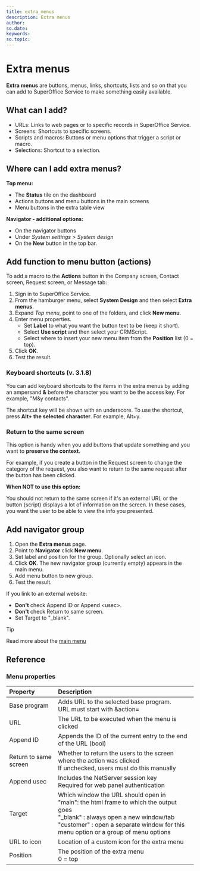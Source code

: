 ```yaml
---
title: extra_menus
description: Extra menus
author:
so.date:
keywords:
so.topic:
---
```


# Extra menus

**Extra menus** are buttons, menus, links, shortcuts, lists and so on that you can add to SuperOffice Service to make something easily available.

## What can I add?

* URLs: Links to web pages or to specific records in SuperOffice Service.
* Screens: Shortcuts to specific screens.
* Scripts and macros: Buttons or menu options that trigger a script or macro.
* Selections: Shortcut to a selection.

## Where can I add extra menus?

**Top menu:**

* The **Status** tile on the dashboard
* Actions buttons and menu buttons in the main screens
* Menu buttons in the extra table view

**Navigator - additional options:**

* On the navigator buttons
* Under  *System settings > System design*
* On the **New** button in the top bar.

## Add function to menu button (actions)

To add a macro to the **Actions** button in the Company screen, Contact screen, Request screen, or Message tab:

1. Sign in to SuperOffice Service.
2. From the hamburger menu, select **System Design** and then select **Extra menus**.
3. Expand *Top menu*, point to one of the folders, and click **New menu**.
4. Enter menu properties.
    * Set **Label** to what you want the button text to be (keep it short).
    * Select **Use script** and then select your CRMScript.
    * Select where to insert your new menu item from the **Position** list (0 = top).
5. Click **OK**.
6. Test the result.

### Keyboard shortcuts (v. 3.1.8)

You can add keyboard shortcuts to the items in the extra menus by adding an ampersand **&** before the character you want to be the access key. For example, "M&y contacts".

The shortcut key will be shown with an underscore. To use the shortcut, press **Alt+ the selected character**. For example, Alt+y.

### Return to the same screen

This option is handy when you add buttons that update something and you want to **preserve the context**.

For example, if you create a button in the Request screen to change the category of the request, you also want to return to the same request after the button has been clicked.

**When NOT to use this option:**

You should not return to the same screen if it's an external URL or the button (script) displays a lot of information on the screen. In these cases, you want the user to be able to view the info you presented.

## Add navigator group

1. Open the **Extra menus** page.
2. Point to **Navigator** click **New menu**.
3. Set label and position for the group. Optionally select an icon.
4. Click **OK**. The new navigator group (currently empty) appears in the main menu.
5. Add menu button to new group.
6. Test the result.

If you link to an external website:

* **Don't** check Append ID or Append \<usec>.
* **Don't** check Return to same screen.
* Set Target to "_blank".

> [!TIP]
> Read more about the [main menu](./mainmenu.md)

## Reference

### Menu properties

| Property              | Description                                                                  |
|:----------------------|:-----------------------------------------------------------------------------|
| Base program          | Adds URL to the selected base program.<br/>URL must start with &action=      |
| URL                   | The URL to be executed when the menu is clicked                              |
| Append ID             | Appends the ID of the current entry to the end of the URL (bool)             |
| Return to same screen | Whether to return the users to the screen where the action was clicked<br/> If unchecked, users must do this manually |
| Append usec           | Includes the NetServer session key<br/>Required for web panel authentication |
| Target                | Which window the URL should open in<br/>"main": the html frame to which the output goes <br/>"_blank" : always open a new window/tab<br/>"customer" : open a separate window for this menu option or a group of menu options     |
| URL to icon           | Location of a custom icon for the extra menu                                 |
| Position              | The position of the extra menu<br/> 0 = top                                  |
